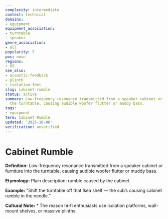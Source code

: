 ```yaml
---
complexity: intermediate
context: technical
domains:
- equipment
equipment_association:
- turntable
- speaker
genre_association:
- all
popularity: 5
pos: noun
regions:
- US
see_also:
- acoustic-feedback
- plinth
- isolation-feet
slug: cabinet-rumble
status: active
summary: Low-frequency resonance transmitted from a speaker cabinet or furniture into
  the turntable, causing audible woofer flutter or muddy bass.
tags:
- equipment
term: Cabinet Rumble
updated: '2025-10-06'
verification: unverified
---
```


# Cabinet Rumble

**Definition:** Low-frequency resonance transmitted from a speaker cabinet or furniture into the turntable, causing audible woofer flutter or muddy bass.

**Etymology:** Plain description: rumble caused by the cabinet.

**Example:** “Shift the turntable off that Ikea shelf — the sub’s causing cabinet rumble in the needle.”

**Cultural Note:** * The reason hi-fi enthusiasts use isolation platforms, wall-mount shelves, or massive plinths.

